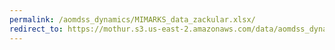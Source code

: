 ```yaml
---
permalink: /aomdss_dynamics/MIMARKS_data_zackular.xlsx/
redirect_to: https://mothur.s3.us-east-2.amazonaws.com/data/aomdss_dynamics/MIMARKS_data_zackular.xlsx
---
```



